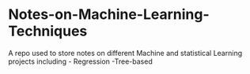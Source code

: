 # Notes-on-Machine-Learning-Techniques
A repo used to store notes on different Machine and statistical Learning projects including - Regression -Tree-based  
